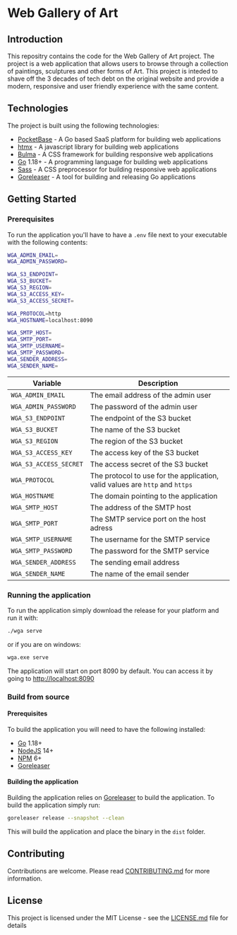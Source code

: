 # Web Gallery of Art

## Introduction

This repositry contains the code for the Web Gallery of Art project. The project is a web application that allows users to browse through a collection of paintings, sculptures and other forms of Art. This project is inteded to shave off the 3 decades of tech debt on the original website and provide a modern, responsive and user friendly experience with the same content.

## Technologies

The project is built using the following technologies:

- [PocketBase](https://pocketbase.io) - A Go based SaaS platform for building web applications
- [htmx](https://htmx.org) - A javascript library for building web applications
- [Bulma](https://bulma.io) - A CSS framework for building responsive web applications
- [Go](https://go.dev/) 1.18+ - A programming language for building web applications
- [Sass](https://sass-lang.com/) - A CSS preprocessor for building responsive web applications
- [Goreleaser](https://goreleaser.com/) - A tool for building and releasing Go applications

## Getting Started

### Prerequisites

To run the application you'll have to have a `.env` file next to your executable with the following contents:

```bash
WGA_ADMIN_EMAIL=
WGA_ADMIN_PASSWORD=

WGA_S3_ENDPOINT=
WGA_S3_BUCKET=
WGA_S3_REGION=
WGA_S3_ACCESS_KEY=
WGA_S3_ACCESS_SECRET=

WGA_PROTOCOL=http
WGA_HOSTNAME=localhost:8090

WGA_SMTP_HOST=
WGA_SMTP_PORT=
WGA_SMTP_USERNAME=
WGA_SMTP_PASSWORD=
WGA_SENDER_ADDRESS=
WGA_SENDER_NAME=
```

| Variable               | Description                                                                  |
| ---------------------- | ---------------------------------------------------------------------------- |
| `WGA_ADMIN_EMAIL`      | The email address of the admin user                                          |
| `WGA_ADMIN_PASSWORD`   | The password of the admin user                                               |
| `WGA_S3_ENDPOINT`      | The endpoint of the S3 bucket                                                |
| `WGA_S3_BUCKET`        | The name of the S3 bucket                                                    |
| `WGA_S3_REGION`        | The region of the S3 bucket                                                  |
| `WGA_S3_ACCESS_KEY`    | The access key of the S3 bucket                                              |
| `WGA_S3_ACCESS_SECRET` | The access secret of the S3 bucket                                           |
| `WGA_PROTOCOL`         | The protocol to use for the application, valid values are `http` and `https` |
| `WGA_HOSTNAME`         | The domain pointing to the application                                       |
| `WGA_SMTP_HOST`        | The address of the SMTP host                                                 |
| `WGA_SMTP_PORT`        | The SMTP service port on the host adress                                     |
| `WGA_SMTP_USERNAME`    | The username for the SMTP service                                            |
| `WGA_SMTP_PASSWORD`    | The password for the SMTP service                                            |
| `WGA_SENDER_ADDRESS`   | The sending email address                                                    |
| `WGA_SENDER_NAME`      | The name of the email sender                                                 |

### Running the application

To run the application simply download the release for your platform and run it with:

```bash
./wga serve
```

or if you are on windows:

```bash
wga.exe serve
```

The application will start on port 8090 by default. You can access it by going to <http://localhost:8090>

### Build from source

#### Prerequisites

To build the application you will need to have the following installed:

- [Go](https://go.dev/) 1.18+
- [NodeJS](https://nodejs.org/en/) 14+
- [NPM](https://www.npmjs.com/) 6+
- [Goreleaser](https://goreleaser.com/)

#### Building the application

Building the application relies on [Goreleaser](https://goreleaser.com/) to build the application. To build the application simply run:

```bash
goreleaser release --snapshot --clean
```

This will build the application and place the binary in the `dist` folder.

## Contributing

Contributions are welcome. Please read [CONTRIBUTING.md](CONTRIBUTING.md) for more information.

## License

This project is licensed under the MIT License - see the [LICENSE.md](LICENSE.md) file for details

